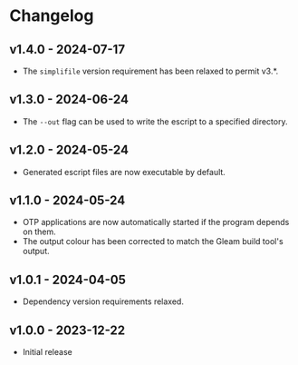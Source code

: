 # Changelog

## v1.4.0 - 2024-07-17

- The `simplifile` version requirement has been relaxed to permit v3.*.

## v1.3.0 - 2024-06-24

- The `--out` flag can be used to write the escript to a specified directory.

## v1.2.0 - 2024-05-24

- Generated escript files are now executable by default.

## v1.1.0 - 2024-05-24

- OTP applications are now automatically started if the program depends on them.
- The output colour has been corrected to match the Gleam build tool's output.

## v1.0.1 - 2024-04-05

- Dependency version requirements relaxed.

## v1.0.0 - 2023-12-22

- Initial release
